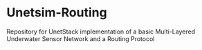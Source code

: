 # Unetsim-Routing
Repository for UnetStack implementation of a basic Multi-Layered Underwater Sensor Network and a Routing Protocol
